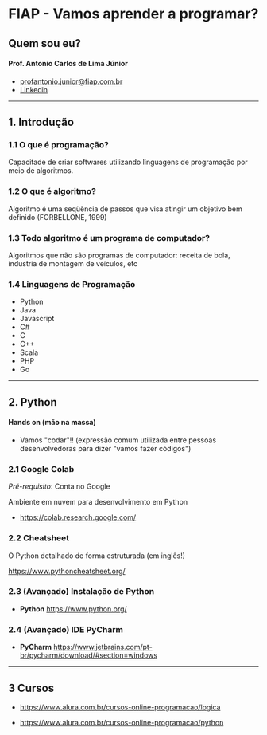 # FIAP - Vamos aprender a programar?

## Quem sou eu?

#### Prof. Antonio Carlos de Lima Júnior

- profantonio.junior@fiap.com.br
- [Linkedin](https://br.linkedin.com/in/acnaweb)

----
## 1. Introdução

### 1.1 O que é programação?

Capacitade de criar softwares utilizando linguagens de programação por meio de algoritmos.

### 1.2 O que é algoritmo?

Algoritmo é uma seqüência de passos que visa atingir um objetivo bem definido (FORBELLONE, 1999)

### 1.3 Todo algoritmo é um programa de computador?

Algoritmos que não são programas de computador: receita de bola, industria de montagem de veículos, etc

### 1.4 Linguagens de Programação

- Python
- Java
- Javascript
- C#
- C
- C++
- Scala
- PHP
- Go

----
## 2. Python

#### __Hands on__ (mão na massa)

- Vamos "codar"!! (expressão comum utilizada entre pessoas desenvolvedoras para dizer "vamos fazer códigos")

### 2.1 Google Colab

_Pré-requisito_: Conta no Google

Ambiente em nuvem para desenvolvimento em Python

- https://colab.research.google.com/

### 2.2 Cheatsheet

O Python detalhado de forma estruturada (em inglês!)


https://www.pythoncheatsheet.org/


### 2.3 (Avançado) Instalação de Python

- __Python__ https://www.python.org/


### 2.4 (Avançado) IDE PyCharm

- __PyCharm__ https://www.jetbrains.com/pt-br/pycharm/download/#section=windows

----
## 3 Cursos

- https://www.alura.com.br/cursos-online-programacao/logica

- https://www.alura.com.br/cursos-online-programacao/python